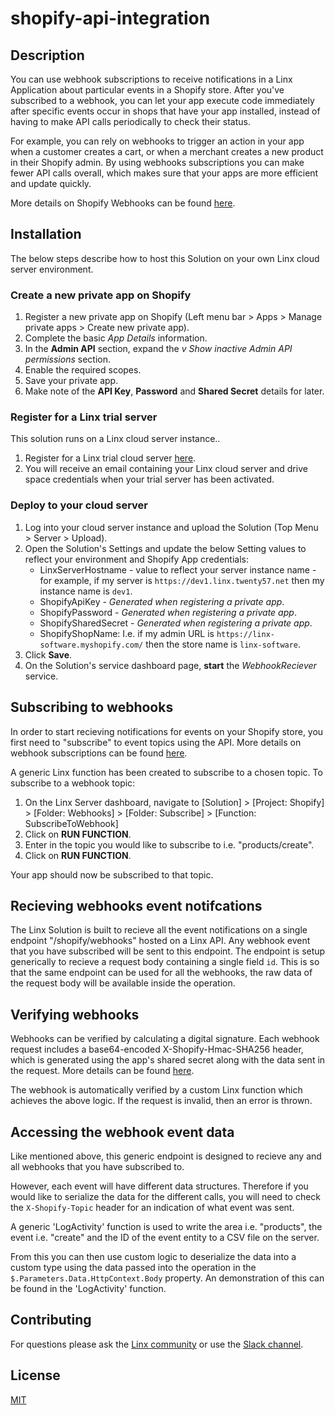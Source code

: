 # shopify-api-integration

## Description
You can use webhook subscriptions to receive notifications in a Linx Application about particular events in a Shopify store. After you've subscribed to a webhook, you can let your app execute code immediately after specific events occur in shops that have your app installed, instead of having to make API calls periodically to check their status.

For example, you can rely on webhooks to trigger an action in your app when a customer creates a cart, or when a merchant creates a new product in their Shopify admin. By using webhooks subscriptions you can make fewer API calls overall, which makes sure that your apps are more efficient and update quickly.

More details on Shopify Webhooks can be found [here](https://shopify.dev/api/admin/rest/reference/events/webhook).

## Installation

The below steps describe how to host this Solution on your own Linx cloud server environment.

### Create a new private app on Shopify

1. Register a new private app on Shopify (Left menu bar > Apps > Manage private apps >  Create new private app).
2. Complete the basic _App Details_ information. 
1. In the __Admin API__ section, expand the _v Show inactive Admin API permissions_ section.
2. Enable the required scopes.
1. Save your private app.
1. Make note of the **API Key**, **Password** and **Shared Secret** details for later.

### Register for a Linx trial server
This solution runs on a Linx cloud server instance..

1. Register for a Linx trial cloud server [here](https://linx.software/server-buy2/).
2. You will receive an email containing your Linx cloud server and drive space credentials when your trial server has been activated.

### Deploy to your cloud server

1. Log into your cloud server instance and upload the Solution (Top Menu > Server > Upload).
3. Open the Solution's Settings and update the below Setting values to reflect your environment and Shopify App credentials:
   -  LinxServerHostname - value to reflect your server instance name -  for example, if my server is `https://dev1.linx.twenty57.net` then my instance name is `dev1`.
   - ShopifyApiKey - _Generated when registering a private app_.
   - ShopifyPassword - _Generated when registering a private app_.
   - ShopifySharedSecret - _Generated when registering a private app_.
   - ShopifyShopName: I.e. if my admin URL is `https://linx-software.myshopify.com/` then the store name is `linx-software`.
4. Click __Save__.
3. On the Solution's service dashboard page, __start__ the _WebhookReciever_ service. 


## Subscribing to webhooks
In order to start recieving notifications for events on your Shopify store, you first need to "subscribe" to event topics using the API. More details on webhook subscriptions can be found [here](https://shopify.dev/apps/webhooks#1-subscribe-to-a-webhook-topic).

A generic Linx function has been created to subscribe to a chosen topic. To subscribe to a webhook topic:
1. On the Linx Server dashboard, navigate to [Solution] > [Project: Shopify] > [Folder: Webhooks] > [Folder: Subscribe] >  [Function: SubscribeToWebhook]
2. Click on __RUN FUNCTION__.
3. Enter in the topic you would like to subscribe to i.e. "products/create".
4. Click on __RUN FUNCTION__.

Your app should now be subscribed to that topic.


## Recieving webhooks event notifcations
The Linx Solution is built to recieve all the event notifications on a single endpoint "/shopify/webhooks" hosted on a Linx API. Any webhook event that you have subscribed will be sent to this endpoint. The endpoint is setup generically to recieve a request body containing a single field `id`. This is so that the same endpoint can be used for all the webhooks, the raw data of the request body will be available inside the operation.



## Verifying webhooks

Webhooks can be verified by calculating a digital signature. Each webhook request includes a base64-encoded X-Shopify-Hmac-SHA256 header, which is generated using the app's shared secret along with the data sent in the request. More details can be found [here](https://shopify.dev/apps/webhooks#verify-the-request-is-from-shopify).

The webhook is automatically verified by a custom Linx function which achieves the above logic. If the request is invalid, then an error is thrown.


## Accessing the webhook event data

Like mentioned above, this generic endpoint is designed to recieve any and all webhooks that you have subscribed to.

However, each event will have different data structures. Therefore if you would like to serialize the data for the different calls, you will need to check the `X-Shopify-Topic` header for an indication of what event was sent.

A generic 'LogActivity' function is used to write the area i.e. "products", the event i.e. "create" and the ID of the event entity to a CSV file on the server.

From this you can then use custom logic to deserialize the data into a custom type using the data passed into the operation in the `$.Parameters.Data.HttpContext.Body` property. An demonstration of this can be found in the 'LogActivity' function.



## Contributing

For questions please ask the [Linx community](https://linx/software/community) or use the [Slack channel](https://linxsoftware.slack.com/archives/C01FLBC1XNX). 

## License

[MIT](https://github.com/linx-software/template-repo/blob/main/LICENSE.txt)



